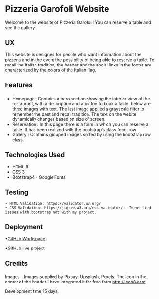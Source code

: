 # Pizzeria Garofoli Website

Welcome to the website of Pizzeria Garofoli! You can reserve a table and see the gallery.
 
## UX
 
This website is designed for people who want information about the pizzeria and in the event the possibility of being able to reserve a table. To recall the Italian tradition, the header and the social links in the footer are characterized by the colors of the Italian flag.

## Features


### 
-  Homepage : Contains a hero section showing the interior view of the restaurant, with a description and a button to book a table.  below are three images with text. The last image applied a grayscale filter to remember the past and recall tradition. The text on the webite dynamically changes based on size of screen.
-  Reservation : In this page there is a form in which you can reserve a table. It has been realized  with the bootstrap’s class form-row 
 - Gallery : Contains grouped images sorted by using the bootstrap row class.


## Technologies Used



  -    HTML 5
   -   CSS 3
   -   Bootstrap4
    -  Google Fonts
          

## Testing

    • HTML Validation: https://validator.w3.org/ 
    • CSS Validation: https://jigsaw.w3.org/css-validator/ - Identified issues with bootstrap not with my project. 
## Deployment  

   •[GitHub Workspace](https://github.com/chris92vr/Pizzeria-Garofoli )

•[GitHub live project](https://chris92vr.github.io/Pizzeria-Garofoli )
## Credits


### 
   Images - Images supplied by Pixbay, Upsplash, Pexels. The icon in the center of the header I have integrated it for free from http://icon8.com

   Development time 15 days. 